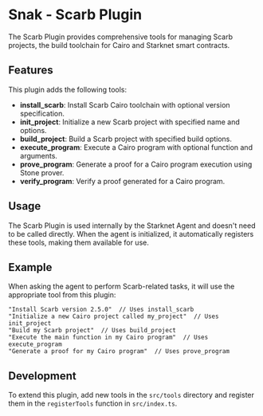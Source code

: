 # Snak - Scarb Plugin

The Scarb Plugin provides comprehensive tools for managing Scarb projects, the build toolchain for Cairo and Starknet smart contracts.

## Features

This plugin adds the following tools:

- **install_scarb**: Install Scarb Cairo toolchain with optional version specification.
- **init_project**: Initialize a new Scarb project with specified name and options.
- **build_project**: Build a Scarb project with specified build options.
- **execute_program**: Execute a Cairo program with optional function and arguments.
- **prove_program**: Generate a proof for a Cairo program execution using Stone prover.
- **verify_program**: Verify a proof generated for a Cairo program.

## Usage

The Scarb Plugin is used internally by the Starknet Agent and doesn't need to be called directly. When the agent is initialized, it automatically registers these tools, making them available for use.

## Example

When asking the agent to perform Scarb-related tasks, it will use the appropriate tool from this plugin:

```
"Install Scarb version 2.5.0"  // Uses install_scarb
"Initialize a new Cairo project called my_project"  // Uses init_project
"Build my Scarb project"  // Uses build_project
"Execute the main function in my Cairo program"  // Uses execute_program
"Generate a proof for my Cairo program"  // Uses prove_program
```

## Development

To extend this plugin, add new tools in the `src/tools` directory and register them in the `registerTools` function in `src/index.ts`.
